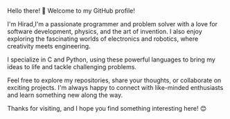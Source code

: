Hello there! 👋 Welcome to my GitHub profile!

I'm Hirad,I'm a passionate programmer and problem solver with a love for software development, physics, and the art of invention. I also enjoy exploring the fascinating worlds of electronics and robotics, where creativity meets engineering.

I specialize in C and Python, using these powerful languages to bring my ideas to life and tackle challenging problems.

Feel free to explore my repositories, share your thoughts, or collaborate on exciting projects. I'm always happy to connect with like-minded enthusiasts and learn something new along the way.

Thanks for visiting, and I hope you find something interesting here! 😊
